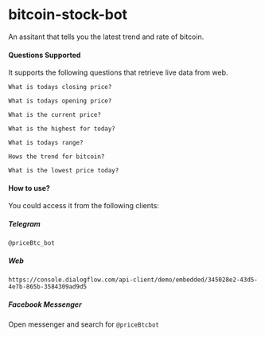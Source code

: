 # bitcoin-stock-bot
An assitant that tells you the latest trend and rate of bitcoin.

#### Questions Supported

It supports the following questions that retrieve live data from web.

`What is todays closing price?`

`What is todays opening price?`

`What is the current price?`

`What is the highest for today?`

`What is todays range?`

`Hows the trend for bitcoin?`

`What is the lowest price today?`

#### How to use?

You could access it from the following clients:

##### Telegram

`@priceBtc_bot`

##### Web

```
https://console.dialogflow.com/api-client/demo/embedded/345028e2-43d5-4e7b-865b-3584309ad9d5
```

##### Facebook Messenger

Open messenger and search for `@priceBtcbot`